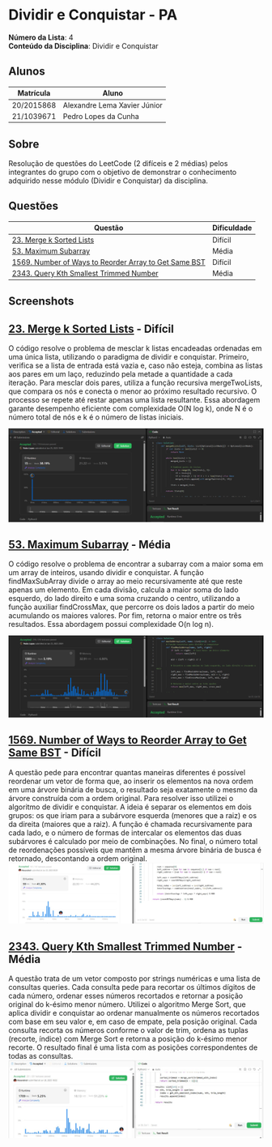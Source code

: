 # Dividir e Conquistar - PA

**Número da Lista**: 4<br>
**Conteúdo da Disciplina**: Dividir e Conquistar<br>

## Alunos
|Matrícula | Aluno |
| -- | -- |
| 20/2015868 |  Alexandre Lema Xavier Júnior |
| 21/1039671  |  Pedro Lopes da Cunha |

## Sobre 
Resolução de questões do LeetCode (2 difíceis e 2 médias) pelos integrantes do grupo com o objetivo de demonstrar o conhecimento adquirido nesse módulo (Dividir e Conquistar) da disciplina.

## Questões

|Questão | Dificuldade |
| -- | -- |
| [23. Merge k Sorted Lists](https://leetcode.com/problems/merge-k-sorted-lists/description/) | Difícil |
| [53. Maximum Subarray](https://leetcode.com/problems/maximum-subarray/description/) | Média |
| [1569. Number of Ways to Reorder Array to Get Same BST](https://leetcode.com/problems/number-of-ways-to-reorder-array-to-get-same-bst/description/) |   Difícil |
| [2343. Query Kth Smallest Trimmed Number](https://leetcode.com/problems/query-kth-smallest-trimmed-number/description/) |   Média |

## Screenshots

## [23. Merge k Sorted Lists](https://leetcode.com/problems/merge-k-sorted-lists/description/) - Difícil
O código resolve o problema de mesclar k listas encadeadas ordenadas em uma única lista, utilizando o paradigma de dividir e conquistar. Primeiro, verifica se a lista de entrada está vazia e, caso não esteja, combina as listas aos pares em um laço, reduzindo pela metade a quantidade a cada iteração. Para mesclar dois pares, utiliza a função recursiva mergeTwoLists, que compara os nós e conecta o menor ao próximo resultado recursivo. O processo se repete até restar apenas uma lista resultante. Essa abordagem garante desempenho eficiente com complexidade O(N log k), onde N é o número total de nós e k é o número de listas iniciais.

![Print da Resolução 23](/Questoes/assets/img23.png)

## [53. Maximum Subarray](https://leetcode.com/problems/maximum-subarray/description/) - Média
O código resolve o problema de encontrar a subarray com a maior soma em um array de inteiros, usando dividir e conquistar. A função findMaxSubArray divide o array ao meio recursivamente até que reste apenas um elemento. Em cada divisão, calcula a maior soma do lado esquerdo, do lado direito e uma soma cruzando o centro, utilizando a função auxiliar findCrossMax, que percorre os dois lados a partir do meio acumulando os maiores valores. Por fim, retorna o maior entre os três resultados. Essa abordagem possui complexidade O(n log n).

![Print da Resolução 53](/Questoes/assets/img53.png)


## [1569. Number of Ways to Reorder Array to Get Same BST](https://leetcode.com/problems/number-of-ways-to-reorder-array-to-get-same-bst/description/) - Difícil
A questão pede para encontrar quantas maneiras diferentes é possível reordenar um vetor de forma que, ao inserir os elementos na nova ordem em uma árvore binária de busca, o resultado seja exatamente o mesmo da árvore construída com a ordem original. Para resolver isso utilizei o algoritmo de dividir e conquistar. A ideia é separar os elementos em dois grupos: os que iriam para a subárvore esquerda (menores que a raiz) e os da direita (maiores que a raiz). A função é chamada recursivamente para cada lado, e o número de formas de intercalar os elementos das duas subárvores é calculado por meio de combinações. No final, o número total de reordenações possíveis que mantêm a mesma árvore binária de busca é retornado, descontando a ordem original.
![Print da Resolução 1569](/Questoes/assets/img1569.jpg)

## [2343. Query Kth Smallest Trimmed Number](https://leetcode.com/problems/query-kth-smallest-trimmed-number/description/) - Média 
A questão trata de um vetor composto por strings numéricas e uma lista de consultas queries. Cada consulta pede para recortar os últimos dígitos de cada número, ordenar esses números recortados e retornar a posição original do k-ésimo menor número. Utilizei o algoritmo Merge Sort, que aplica dividir e conquistar ao ordenar manualmente os números recortados com base em seu valor e, em caso de empate, pela posição original. Cada consulta recorta os números conforme o valor de trim, ordena as tuplas (recorte, índice) com Merge Sort e retorna a posição do k-ésimo menor recorte. O resultado final é uma lista com as posições correspondentes de todas as consultas.
![Print da Resolução 2343](/Questoes/assets/img2343.jpg)
